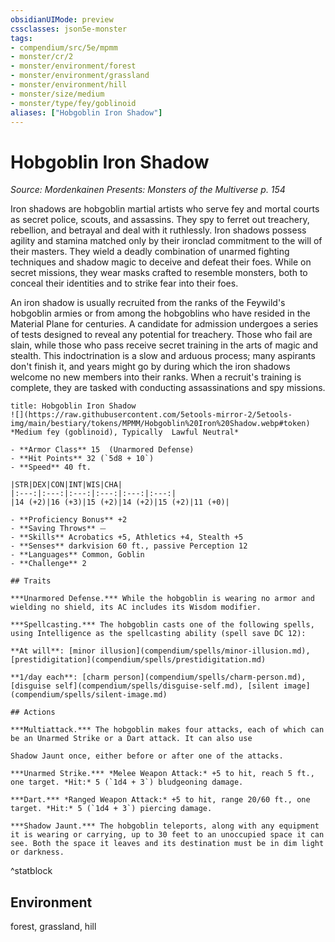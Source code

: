 ```yaml
---
obsidianUIMode: preview
cssclasses: json5e-monster
tags:
- compendium/src/5e/mpmm
- monster/cr/2
- monster/environment/forest
- monster/environment/grassland
- monster/environment/hill
- monster/size/medium
- monster/type/fey/goblinoid
aliases: ["Hobgoblin Iron Shadow"]
---
```

# Hobgoblin Iron Shadow
*Source: Mordenkainen Presents: Monsters of the Multiverse p. 154*  

Iron shadows are hobgoblin martial artists who serve fey and mortal courts as secret police, scouts, and assassins. They spy to ferret out treachery, rebellion, and betrayal and deal with it ruthlessly. Iron shadows possess agility and stamina matched only by their ironclad commitment to the will of their masters. They wield a deadly combination of unarmed fighting techniques and shadow magic to deceive and defeat their foes. While on secret missions, they wear masks crafted to resemble monsters, both to conceal their identities and to strike fear into their foes.

An iron shadow is usually recruited from the ranks of the Feywild's hobgoblin armies or from among the hobgoblins who have resided in the Material Plane for centuries. A candidate for admission undergoes a series of tests designed to reveal any potential for treachery. Those who fail are slain, while those who pass receive secret training in the arts of magic and stealth. This indoctrination is a slow and arduous process; many aspirants don't finish it, and years might go by during which the iron shadows welcome no new members into their ranks. When a recruit's training is complete, they are tasked with conducting assassinations and spy missions.

```ad-statblock
title: Hobgoblin Iron Shadow
![](https://raw.githubusercontent.com/5etools-mirror-2/5etools-img/main/bestiary/tokens/MPMM/Hobgoblin%20Iron%20Shadow.webp#token)
*Medium fey (goblinoid), Typically  Lawful Neutral*

- **Armor Class** 15  (Unarmored Defense)
- **Hit Points** 32 (`5d8 + 10`)
- **Speed** 40 ft.

|STR|DEX|CON|INT|WIS|CHA|
|:---:|:---:|:---:|:---:|:---:|:---:|
|14 (+2)|16 (+3)|15 (+2)|14 (+2)|15 (+2)|11 (+0)|

- **Proficiency Bonus** +2
- **Saving Throws** ⏤
- **Skills** Acrobatics +5, Athletics +4, Stealth +5
- **Senses** darkvision 60 ft., passive Perception 12
- **Languages** Common, Goblin
- **Challenge** 2

## Traits

***Unarmored Defense.*** While the hobgoblin is wearing no armor and wielding no shield, its AC includes its Wisdom modifier.

***Spellcasting.*** The hobgoblin casts one of the following spells, using Intelligence as the spellcasting ability (spell save DC 12):

**At will**: [minor illusion](compendium/spells/minor-illusion.md), [prestidigitation](compendium/spells/prestidigitation.md)

**1/day each**: [charm person](compendium/spells/charm-person.md), [disguise self](compendium/spells/disguise-self.md), [silent image](compendium/spells/silent-image.md)

## Actions

***Multiattack.*** The hobgoblin makes four attacks, each of which can be an Unarmed Strike or a Dart attack. It can also use

Shadow Jaunt once, either before or after one of the attacks.

***Unarmed Strike.*** *Melee Weapon Attack:* +5 to hit, reach 5 ft., one target. *Hit:* 5 (`1d4 + 3`) bludgeoning damage.

***Dart.*** *Ranged Weapon Attack:* +5 to hit, range 20/60 ft., one target. *Hit:* 5 (`1d4 + 3`) piercing damage.

***Shadow Jaunt.*** The hobgoblin teleports, along with any equipment it is wearing or carrying, up to 30 feet to an unoccupied space it can see. Both the space it leaves and its destination must be in dim light or darkness.
```
^statblock

## Environment

forest, grassland, hill